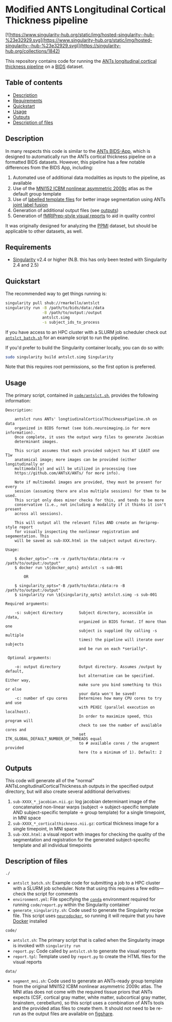 # Modified ANTS Longitudinal Cortical Thickness pipeline

[![https://www.singularity-hub.org/static/img/hosted-singularity--hub-%23e32929.svg](https://www.singularity-hub.org/static/img/hosted-singularity--hub-%23e32929.svg)](https://singularity-hub.org/collections/1842)

This repository contains code for running the [ANTs longitudinal cortical thickness pipeline](https://www.biorxiv.org/content/early/2018/08/16/170209) on a [BIDS](bids.neuroimaging.io) dataset.

## Table of contents

* [Description](#description)
* [Requirements](#requirements)
* [Quickstart](#quickstart)
* [Usage](#usage)
* [Outputs](#outputs)
* [Description of files](#description-of-files)

## Description

In many respects this code is similar to the [ANTs BIDS-App](https://github.com/BIDS-Apps/antsCorticalThickness), which is designed to automatically run the ANTs cortical thickness pipeline on a formatted BIDS datasets. However, this pipeline has a few notable differences from the BIDS App, including:

1. Automated use of additional data modalities as inputs to the pipeline, as available
2. Use of the [MNI152 ICBM nonlinear asymmetric 2009c](http://www.bic.mni.mcgill.ca/ServicesAtlases/ICBM152NLin2009) atlas as the default group template
3. Use of [labelled template files](https://drive.google.com/drive/folders/0B4SvObeEfaRyZGhlUlJOcmItTVU?usp=sharing) for better image segmentation using ANTs [joint label fusion](https://www.ncbi.nlm.nih.gov/pmc/articles/PMC3837555/)
4. Generation of additional output files (see [outputs](#outputs))
5. Generation of [fMRIPrep-style visual reports](https://fmriprep.readthedocs.io/en/stable/outputs.html#visual-reports) to aid in quality control

It was originally designed for analyzing the [PPMI](http://www.ppmi-info.org/) dataset, but should be applicable to other datasets, as well.

## Requirements

* [Singularity](https://github.com/sylabs/singularity/releases) v2.4 or higher (N.B. this has only been tested with Singularity 2.4 and 2.5)

## Quickstart

The recommended way to get things running is:

```bash
singularity pull shub://rmarkello/antslct
singularity run -B /path/to/bids/data:/data                                   \
                -B /path/to/output:/output                                    \
                antslct.simg                                                  \
                -s subject_ids_to_process
```

If you have access to an HPC cluster with a SLURM job scheduler check out [`antslct_batch.sh`](antslct_batch.sh) for an example script to run the pipeline.

If you'd prefer to build the Singularity container locally, you can do so with:

```bash
sudo singularity build antslct.simg Singularity
```

Note that this requires root permissions, so the first option is preferred.

## Usage

The primary script, contained in [`code/antslct.sh`](code/antslct.sh), provides the following information:

``` # noqa
Description:

    antslct runs ANTs' longtiudinalCorticalThicknessPipeline.sh on data
    organized in BIDS format (see bids.neuroimaging.io for more information).
    Once complete, it uses the output warp files to generate Jacobian
    determinant images.

    This script assumes that each provided subject has AT LEAST one T1w
    anatomical image; more images can be provided (either longitudinally or
    multimodally) and will be utilized in processing (see
    https://github.com/ANTsX/ANTs/ for more info).

    Note if multimodal images are provided, they must be present for every
    session (assuming there are also multiple sessions) for them to be used.
    This script only does minor checks for this, and tends to be more
    conservative (i.e., not including a modality if it thinks it isn't present
    across all sessions).

    This will output all the relevant files AND create an fmriprep-style report
    for visually inspecting the nonlinear registration and segementation. This
    will be saved as sub-XXX.html in the subject output directory.

Usage:

    $ docker_opts="--rm -v /path/to/data:/data:ro -v /path/to/output:/output"
    $ docker run \${docker_opts} antslct -s sub-001

        OR

    $ singularity_opts="-B /path/to/data:/data:ro -B /path/to/output:/output"
    $ singularity run \${singularity_opts} antslct.simg -s sub-001

Required arguments:

    -s: subject directory       Subject directory, accessible in /data,
                                organized in BIDS format. If more than one
                                subject is supplied (by calling -s multiple
                                times) the pipeline will iterate over subjects
                                and be run on each *serially*.

 Optional arguments:

    -o: output directory        Output directory. Assumes /output by default,
                                but alternative can be specified. Either way,
                                make sure you bind something to this or else
                                your data won't be saved!
    -c: number of cpu cores     Determines how many CPU cores to try and use
                                with PEXEC (parallel execution on localhost).
                                In order to maximize speed, this program will
                                check to see the number of available cores and
                                set ITK_GLOBAL_DEFAULT_NUMBER_OF_THREADS equal
                                to # available cores / the arugment provided
                                here (to a minimum of 1). Default: 2
```

## Outputs

This code will generate all of the "normal" ANTsLongitudinalCorticalThickness.sh outputs in the specified output directory, but will also create several additional derivatives:

1. `sub-XXXX_*_jacobian.nii.gz`: log jacobian determinant image of the concatenated non-linear warps (subject &rarr; subject-specific template AND subject-specific template &rarr; group template) for a single timepoint, in MNI space
2. `sub-XXXX_*_corticalthickness.nii.gz`: cortical thickness image for a single timepoint, in MNI space
3. `sub-XXX.html`: a visual report with images for checking the quality of the segmentation and registration for the generated subject-specific template and all individual timepoints

## Description of files

`./`

* `antslct_batch.sh`: Example code for submitting a job to a HPC cluster with a SLURM job scheduler. Note that using this requires a few edits&mdash;check the script for comments
* `environment.yml`: File specifying the [`conda`](https://conda.io/docs/) environment required for running `code/report.py` within the Singularity container`
* `generate_singularity.sh`: Code used to generate the Singularity recipe file. This script uses [`neurodocker`](https://github.com/kaczmarj/neurodocker), so running it will require that you have [Docker](https://www.docker.com/) installed

`code/`  

* `antslct.sh`: The primary script that is called when the Singularity image is invoked with `singularity run`
* `report.py`: Code called by `antslct.sh` to generate the visual reports
* `report.tpl`: Template used by `report.py` to create the HTML files for the visual reports

`data/`

* `segment_mni.sh`: Code used to generate an ANTs-ready group template from the original MNI152 ICBM nonlinear asymmetric 2009c atlas. The MNI atlas does not come with the required tissue priors that ANTs expects (CSF, cortical gray matter, white matter, subcortical gray matter, brainstem, cerebellum), so this script uses a combination of ANTs tools and the provided atlas files to create them. It should not need to be re-run as the output files are available on [figshare]("https://ndownloader.figshare.com/files/10454170?private_link=5d9349701c771e8d8d46").
